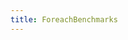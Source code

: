 ```yaml
---
title: ForeachBenchmarks
---
```


<script setup lang="ts">
import Comp from '../detail/[key].md'
</script>

<Comp/>
